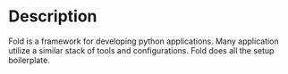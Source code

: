 # Description
Fold is a framework for developing python applications. Many application utilize a similar stack of tools and configurations. Fold does all the setup boilerplate.